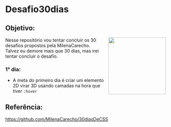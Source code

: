 # Desafio30dias
## Objetivo:
<div>
  <img align="right" width="180px" src="https://gifs.eco.br/wp-content/uploads/2023/03/imagens-de-emoji-joinha-png-16.png">
  <p>Nesse repositório vou tentar concluir os 30 desafios propostos pela MilenaCarecho.
    <br> Talvez eu demore mais que 30 dias, mas irei tentar concluir o desafio.</p>
</div>

### 1° dia:
- A meta do primeiro dia é criar um elemento 2D virar 3D usando camadas na hora que tiver `:hover`


## Referência:
https://github.com/MilenaCarecho/30diasDeCSS